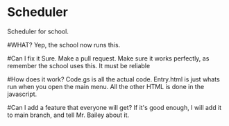 # Scheduler
Scheduler for school. 

#WHAT?
Yep, the school now runs this.

#Can I fix it
Sure. Make a pull request. Make sure it works perfectly, as remember the school uses this. It must be reliable

#How does it work?
Code.gs is all the actual code. Entry.html is just whats run when you open the main menu. All the other HTML is done in the javascript.

#Can I add a feature that everyone will get?
If it's good enough, I will add it to main branch, and tell Mr. Bailey about it.
